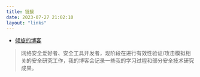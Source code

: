 ```yaml
---
title: 链接
date: 2023-07-27 21:02:10
layout: "links"
---
```

- [倾旋的博客](https://payloads.online/)

> 网络安全爱好者、安全工具开发者，现阶段在进行有效性验证/攻击模拟相关的安全研究工作，我的博客会记录一些我的学习过程和部分安全技术研究成果。
